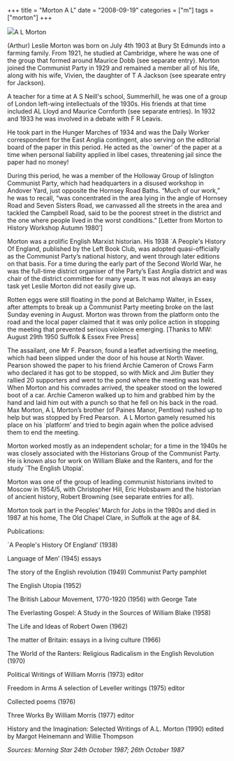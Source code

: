 +++
title = "Morton A L"
date = "2008-09-19"
categories = ["m"]
tags = ["morton"]
+++

![](http://79.170.40.183/grahamstevenson.me.uk/images/stories/morton%20a%20l.jpg)A L Morton

(Arthur) Leslie Morton was born on July 4th 1903 at Bury St Edmunds into a farming family. From 1921, he studied at Cambridge, where he was one of the group that formed around Maurice Dobb (see separate entry). Morton joined the Communist Party in 1929 and remained a member all of his life, along with his wife, Vivien, the daughter of T A Jackson (see spearate entry for Jackson).

A teacher for a time at A S Neill's school, Summerhill, he was one of a group of London left-wing intellectuals of the 1930s. His friends at that time included AL Lloyd and Maurice Cornforth (see separate entries). In 1932 and 1933 he was involved in a debate with F R Leavis. 

He took part in the Hunger Marches of 1934 and was the Daily Worker correspondent for the East Anglia contingent, also serving on the editorial board of the paper in this period. He acted as the \`owner’ of the paper at a time when personal liability applied in libel cases, threatening jail since the paper had no money!  

During this period, he was a member of the Holloway Group of Islington Communist Party, which had headquarters in a disused workshop in Andover Yard, just opposite the Hornsey Road Baths. “Much of our work,” he was to recall, “was concentrated in the area lying in the angle of Hornsey Road and Seven Sisters Road, we canvassed all the streets in the area and tackled the Campbell Road, said to be the poorest street in the district and the one where people lived in the worst conditions.” \[Letter from Morton to History Workshop Autumn 1980’\]

Morton was a prolific English Marxist historian. His 1938 \`A People's History Of England, published by the Left Book Club, was adopted quasi-officially as the Communist Party’s national history, and went through later editions on that basis. For a time during the early part of the Second World War, he was the full-time district organiser of the Party’s East Anglia district and was chair of the district committee for many years. It was not always an easy task yet Leslie Morton did not easily give up.

Rotten eggs were still floating in the pond at Belchamp Walter, in Essex, after attempts to break up a Communist Party meeting broke on the last Sunday evening in August. Morton was thrown from the platform onto the road and the local paper claimed that it was only police action in stopping the meeting that prevented serious violence emerging. \[Thanks to MW: August 29th 1950 Suffolk & Essex Free Press\]

The assailant, one Mr F. Pearson, found a leaflet advertising the meeting, which had been slipped under the door of his house at North Waver. Pearson showed the paper to his friend Archie Cameron of Crows Farm who declared it has got to be stopped, so with Mick and Jim Butler they rallied 20 supporters and went to the pond where the meeting was held. When Morton and his comrades arrived, the speaker stood on the lowered boot of a car. Archie Cameron walked up to him and grabbed him by the hand and laid him out with a punch so that he fell on his back in the road. Max Morton, A L Morton’s brother (of Paines Manor, Pentlow) rushed up to help but was stopped by Fred Pearson.  A L Morton gamely resumed his place on his \`platform’ and tried to begin again when the police advised them to end the meeting.

Morton worked mostly as an independent scholar; for a time in the 1940s he was closely associated with the Historians Group of the Communist Party. He is known also for work on William Blake and the Ranters, and for the study \`The English Utopia’.

Morton was one of the group of leading communist historians invited to Moscow in 1954/5, with Christopher Hill, Eric Hobsbawm and the historian of ancient history, Robert Browning (see separate entries for all). 

Morton took part in the Peoples’ March for Jobs in the 1980s and died in 1987 at his home, The Old Chapel Clare, in Suffolk at the age of 84.

Publications:

\`A People's History Of England’ (1938)

Language of Men’ (1945) essays

The story of the English revolution (1949) Communist Party pamphlet

The English Utopia (1952)

The British Labour Movement, 1770-1920 (1956) with George Tate

The Everlasting Gospel: A Study in the Sources of William Blake (1958)

The Life and Ideas of Robert Owen (1962)

The matter of Britain: essays in a living culture (1966)

The World of the Ranters: Religious Radicalism in the English Revolution (1970)

Political Writings of William Morris (1973) editor

Freedom in Arms A selection of Leveller writings (1975) editor

Collected poems (1976)

Three Works By William Morris (1977) editor

History and the Imagination: Selected Writings of A.L. Morton (1990) edited by Margot Heinemann and Willie Thompson

_Sources: Morning Star 24th October 1987; 26th October 1987_

